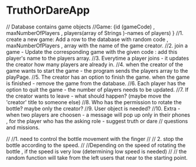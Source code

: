# TruthOrDareApp

// Database contains game objects
//Game: {id (gameCode) , maxNumberOfPlayers , players(array of Strings )-names of players) }
//1. create a new game: Add a row to the database with random code , maxNumberOfPlayers , array with the name of the game creator.
//2. join a game - Update the corresponding game with the given code : add this player's name to the players array.
//3. Everytime a player joins - it updates the creator how many players are already in.
//4. when the creator of the game wants to start the game - the program sends the players array to the playPage.
//5. The creator has an option to finish the game. when the game is finished - remove the game from the database.
//6. Each player has the option to quit the game - the number of players needs to be updated.
//7. If the creator wants to leave - what should happen? (maybe move the 'creator' title to someone else)
//8. Who has the permission to rotate the bottle? maybe only the creator?
//9. User object is needed?
//10. Extra - when two players are choosen - a message will pop up only in their phones , for the player who has the asking role - suggest truth or dare
// questions and missions.


// //1. need to control the bottle movement with the finger
// // 2. stop the bottle according to the speed.
// //Depending on the speed of rotating the bottle , if the speed is very low (determining low speed is needed)
// // the random function will take from the left users that near to the starting point.
